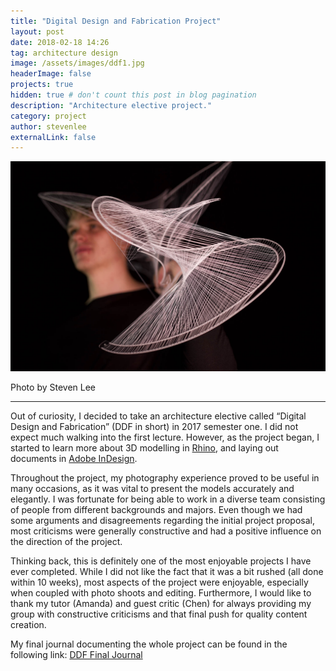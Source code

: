 ```yaml
---
title: "Digital Design and Fabrication Project"
layout: post
date: 2018-02-18 14:26
tag: architecture design
image: /assets/images/ddf1.jpg
headerImage: false
projects: true
hidden: true # don't count this post in blog pagination
description: "Architecture elective project."
category: project
author: stevenlee
externalLink: false
---
```


![Markdowm Image](/assets/images/ddf1.jpg)
<figcaption class="caption">Photo by Steven Lee</figcaption>

---

Out of curiosity, I decided to take an architecture elective called “Digital Design and Fabrication” (DDF in short) in 2017 semester one. I did not expect much walking into the first lecture. However, as the project began, I started to learn more about 3D modelling in [Rhino](https://www.rhino3d.com), and laying out documents in [Adobe InDesign](https://www.adobe.com/products/indesign.html).

Throughout the project, my photography experience proved to be useful in many occasions, as it was vital to present the models accurately and elegantly. I was  fortunate for being able to work in a diverse team consisting of people from different backgrounds and majors. Even though we had some arguments and disagreements regarding the initial project proposal, most criticisms were generally constructive and had a positive influence on the direction of the project.

Thinking back, this is definitely one of the most enjoyable projects I have ever completed. While I did not like the fact that it was a bit rushed (all done within 10 weeks), most aspects of the project were enjoyable, especially when coupled with photo shoots and editing. Furthermore, I would like to thank my tutor (Amanda) and guest critic (Chen) for always providing my group with constructive criticisms and that final push for quality content creation.

My final journal documenting the whole project can be found in the following link:
[DDF Final Journal](https://issuu.com/stevenlee01/docs/ddf_m4_final)
